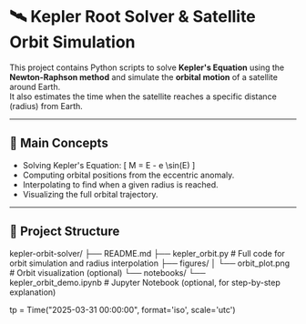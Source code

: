 # 🛰️ Kepler Root Solver & Satellite Orbit Simulation

This project contains Python scripts to solve **Kepler's Equation** using the **Newton-Raphson method** and simulate the **orbital motion** of a satellite around Earth.  
It also estimates the time when the satellite reaches a specific distance (radius) from Earth.

---

## 🧠 Main Concepts

- Solving Kepler's Equation:
  \[
  M = E - e \sin(E)
  \]
- Computing orbital positions from the eccentric anomaly.
- Interpolating to find when a given radius is reached.
- Visualizing the full orbital trajectory.

---

## 📂 Project Structure
kepler-orbit-solver/ ├── README.md ├── kepler_orbit.py # Full code for orbit simulation and radius interpolation ├── figures/ │ └── orbit_plot.png # Orbit visualization (optional) └── notebooks/ └── kepler_orbit_demo.ipynb # Jupyter Notebook (optional, for step-by-step explanation)

tp = Time("2025-03-31 00:00:00", format='iso', scale='utc')
